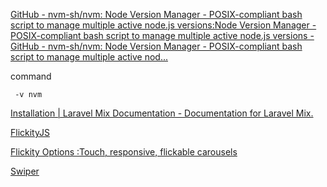 [GitHub - nvm-sh/nvm: Node Version Manager - POSIX-compliant bash script to manage multiple active node.js versions:Node Version Manager - POSIX-compliant bash script to manage multiple active node.js versions - GitHub - nvm-sh/nvm: Node Version Manager - POSIX-compliant bash script to manage multiple active nod...](https://github.com/nvm-sh/nvm)

command
```
 -v nvm
```

[Installation | Laravel Mix Documentation - Documentation for Laravel Mix.](https://laravel-mix.com/docs/4.0/installation)




[FlickityJS](https://flickity.metafizzy.co/)


[Flickity Options :Touch, responsive, flickable carousels](https://flickity.metafizzy.co/options.html#cellselector)

[Swiper](https://swiperjs.com/)
